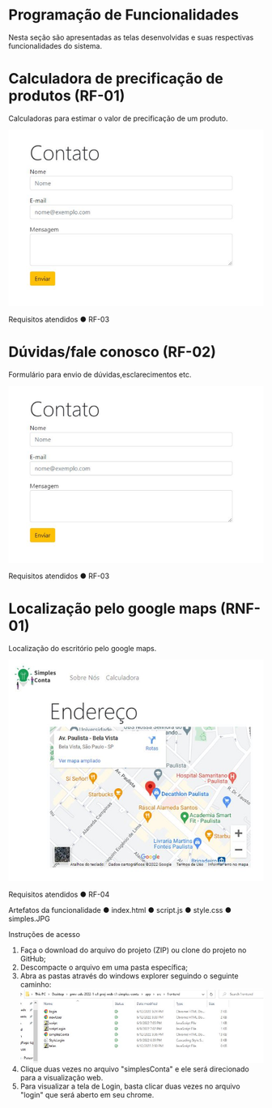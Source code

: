 # Programação de Funcionalidades

Nesta seção são apresentadas as telas desenvolvidas e suas respectivas funcionalidades 
do sistema.

# Calculadora de precificação de produtos (RF-01)

Calculadoras para estimar o valor de precificação de um produto.

![Login](https://github.com/ICEI-PUC-Minas-PMV-ADS/pmv-ads-2022-1-e1-proj-web-t1-simples-conta/blob/main/docs/img/duvidas.JPG)

Requisitos atendidos
● RF-03

 # Dúvidas/fale conosco (RF-02)

Formulário para envio de dúvidas,esclarecimentos etc.

![Login](https://github.com/ICEI-PUC-Minas-PMV-ADS/pmv-ads-2022-1-e1-proj-web-t1-simples-conta/blob/main/docs/img/duvidas.JPG)

Requisitos atendidos
● RF-03

# Localização pelo google maps (RNF-01)

Localização do escritório pelo google maps.

![Login](https://github.com/ICEI-PUC-Minas-PMV-ADS/pmv-ads-2022-1-e1-proj-web-t1-simples-conta/blob/main/docs/img/localiza%C3%A7%C3%A3o.JPG)

Requisitos atendidos
● RF-04

Artefatos da funcionalidade
● index.html
● script.js
● style.css
● simples.JPG

Instruções de acesso

1. Faça o download do arquivo do projeto (ZIP) ou clone do projeto no GitHub;
2. Descompacte o arquivo em uma pasta específica;
3. Abra as pastas através do windows explorer seguindo o seguinte caminho:
![CaminhoPastas](https://github.com/ICEI-PUC-Minas-PMV-ADS/pmv-ads-2022-1-e1-proj-web-t1-simples-conta/blob/main/docs/img/caminhoPath.JPG)
4. Clique duas vezes no arquivo "simplesConta" e ele será direcionado para a visualização web.
5. Para visualizar a tela de Login, basta clicar duas vezes no arquivo "login" que será aberto em seu chrome.








